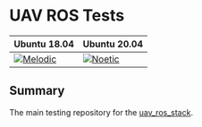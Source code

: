 # UAV ROS Tests

| Ubuntu 18.04  | Ubuntu 20.04|
|---------------------------------------------------------------------------------------------------------------------------------|--------------------------------------------------------------------------------------------------------------------------------|
 [![Melodic](https://github.com/lmark1/uav_ros_tests/workflows/Melodic/badge.svg)](https://github.com/lmark1/uav_ros_tests/actions) | [![Noetic](https://github.com/lmark1/uav_ros_tests/workflows/Noetic/badge.svg)](https://github.com/lmark1/uav_ros_tests/actions) |

## Summary

The main testing repository for the [uav_ros_stack](https://github.com/lmark1/uav_ros_stack).

